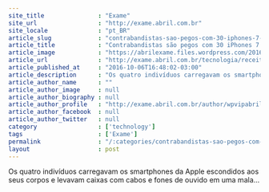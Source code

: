 ```yaml
---
site_title               : "Exame"
site_url                 : "http://exame.abril.com.br"
site_locale              : "pt_BR"
article_slug             : "contrabandistas-sao-pegos-com-30-iphones-7-presos-aos-corpos"
article_title            : "Contrabandistas são pegos com 30 iPhones 7 presos aos corpos"
article_image            : "https://abrilexame.files.wordpress.com/2016/10/size_960_16_9_iphone-7-e-iphone-7-plus.jpg?quality=70&strip=all&w=960"
article_url              : "http://exame.abril.com.br/tecnologia/receita-encontra-30-iphones-7-atados-aos-corpos-de-viajantes/"
article_published_at     : "2016-10-06T16:48:02-03:00"
article_description      : "Os quatro indivíduos carregavam os smartphones da Apple escondidos aos seus corpos e levavam caixas com cabos e fones de ouvido em uma mala..."
article_author_name      : ""
article_author_image     : null
article_author_biography : null
article_author_profile   : "http://exame.abril.com.br/author/wpvipabril/"
article_author_facebook  : null
article_author_twitter   : null
category                 : ['technology']
tags                     : ['Exame']
permalink                : "/:categories/contrabandistas-sao-pegos-com-30-iphones-7-presos-aos-corpos/"
layout                   : post
---
```


Os quatro indivíduos carregavam os smartphones da Apple escondidos aos seus corpos e levavam caixas com cabos e fones de ouvido em uma mala...
